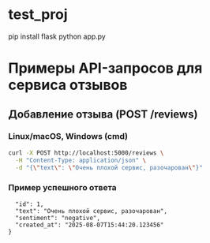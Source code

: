 # test_proj

pip install flask
python app.py

# Примеры API-запросов для сервиса отзывов

## Добавление отзыва (POST /reviews)

### Linux/macOS, Windows (cmd)

```bash
curl -X POST http://localhost:5000/reviews \
  -H "Content-Type: application/json" \
  -d "{\"text\": \"Очень плохой сервис, разочарован\"}"
```

### Пример успешного ответа
```{
  "id": 1,
  "text": "Очень плохой сервис, разочарован",
  "sentiment": "negative",
  "created_at": "2025-08-07T15:44:20.123456"
}
```
